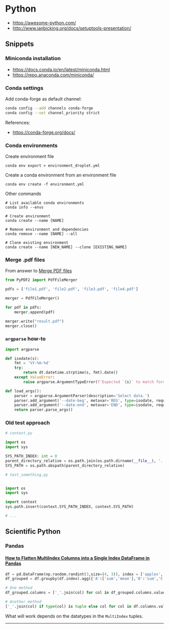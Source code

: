 # Python

* https://awesome-python.com/
* http://www.ianbicking.org/docs/setuptools-presentation/


## Snippets

### Miniconda installation

*   https://docs.conda.io/en/latest/miniconda.html
*   https://repo.anaconda.com/miniconda/

### Conda settings

Add conda-forge as default channel:

```sh
conda config --add channels conda-forge
conda config --set channel_priority strict
```

References:

* https://conda-forge.org/docs/

### Conda environments

Create environment file

```
conda env export > environment_droplet.yml
```

Create a conda environment from an environment file

```
conda env create -f environment.yml
```

Other commands

```
# List available conda environments
conda info --envs  

# Create environment
conda create --name [NAME]

# Remove environment and dependencies
conda remove --name [NAME] --all

# Clone existing environment
conda create --name [NEW_NAME] --clone [EXISTING_NAME]
```


### Merge .pdf files

From answer to [Merge PDF files](https://stackoverflow.com/questions/3444645/merge-pdf-files#3444735)

```python
from PyPDF2 import PdfFileMerger

pdfs = ['file1.pdf', 'file2.pdf', 'file3.pdf', 'file4.pdf']

merger = PdfFileMerger()

for pdf in pdfs:
    merger.append(pdf)

merger.write("result.pdf")
merger.close()
```

### `argparse` how-to

```python
import argparse

def isodate(s):
    fmt = '%Y-%m-%d'
    try:
        return dt.datetime.strptime(s, fmt).date()
    except ValueError:
        raise argparse.ArgumentTypeError(f'Expected `{s}` to match format `{fmt}`')

def load_args():
    parser = argparse.ArgumentParser(description='Select data.')
    parser.add_argument('--date-beg', metavar='BEG', type=isodate, required=True, help='Start date (inclusive) for the data.')
    parser.add_argument('--date-end', metavar='END', type=isodate, required=True, help='End date (inclusive) for the data.')
    return parser.parse_args()

```

### Old test approach

```python
# context.py

import os
import sys

SYS_PATH_INDEX: int = 0
parent_directory_relative = os.path.join(os.path.dirname(__file__), '..')
SYS_PATH = os.path.abspath(parent_directory_relative)
```

```python
# test_something.py


import os
import sys

import context
sys.path.insert(context.SYS_PATH_INDEX, context.SYS_PATH)

# ...
```

## Scientific Python

### Pandas

#### [How to Flatten MultiIndex Columns into a Single Index DataFrame in Pandas](https://www.pauldesalvo.com/how-to-flatten-multiindex-columns-into-a-single-index-dataframe-in-pandas/)

```python
df = pd.DataFrame(np.random.randint(3,size=(4, 3)), index = ['apples','apples','oranges','oranges'], columns=['A','B','C'])
df_grouped = df.groupby(df.index).agg({'A':['sum','mean'],'B':'sum','C':'sum'})

# One method
df_grouped.columns = ['_'.join(col) for col in df_grouped.columns.values]

# Another method
['_'.join(col) if type(col) is tuple else col for col in df.columns.values]
```

What will work depends on the datatypes in the `MultiIndex` tuples.

---

